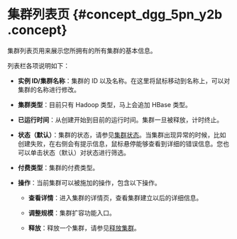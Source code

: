 # 集群列表页 {#concept_dgg_5pn_y2b .concept}

集群列表页用来展示您所拥有的所有集群的基本信息。

列表栏各项说明如下：

-   **实例 ID/集群名称**：集群的 ID 以及名称。在这里将鼠标移动到名称上，可以对集群的名称进行修改。

-   **集群类型**：目前只有 Hadoop 类型，马上会追加 HBase 类型。

-   **已运行时间**：从创建开始到目前的运行时间。集群一旦被释放，计时终止。

-   **状态（默认）**：集群的状态，请参见[集群状态](https://www.alibabacloud.com/help/doc-detail/28191.html)。当集群出现异常的时候，比如创建失败，在右侧会有提示信息，鼠标悬停能够查看到详细的错误信息。您也可以单击状态（默认）对状态进行筛选。

-   **付费类型**：集群的付费类型。

-   **操作**：当前集群可以被施加的操作，包含以下操作。

    -   **查看详情**：进入集群的详情页，查看集群建立以后的详细信息。

    -   **调整规模**：集群扩容功能入口。

    -   **释放**：释放一个集群，请参见[释放集群](intl.zh-CN/用户指南/集群/释放集群.md#)。


